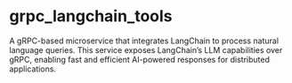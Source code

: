 # grpc_langchain_tools
A gRPC-based microservice that integrates LangChain to process natural language queries. This service exposes LangChain’s LLM capabilities over gRPC, enabling fast and efficient AI-powered responses for distributed applications.
